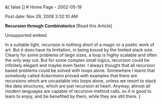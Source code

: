 &{<nil> false <nil> <nil> [] <nil> <nil> <nil> <nil> # Home Page - 2002-05-19

Post date: Nov 29, 2008 3:32:10 AM

**Recursion through Combinatorics** [Read this Article]

<div>
  <div>
    <div>
      <div>
        <div>Unsupported embed</div>
      </div>
    </div>
  </div>
</div>

In a suitable light, recursion is nothing short of a magic or a poetic work of art. But it does have its limitation, in being bound by the limited stack size. Clearly for some problems of large sizes, a loop is highly scalable and often the only way out. But for some complex small logics, recursion could be infinitely elegant and maybe even faster. I always thought that all recursion based problems could be solved with loops alone. Somewhere I learnt that somebody called *Ackermann* proved with examples that there are recursions which are uncastable into loops alone, unless we resort to stack like data structures, which are just recursion at heart. Anyway, almost all modern languages are capable of recursive method calls, so it is good to learn to enjoy, and be benefited by them, while they are still there.
}